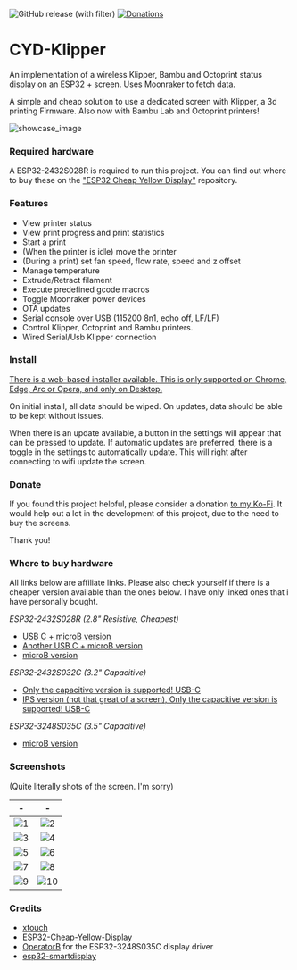![GitHub release (with filter)](https://img.shields.io/github/v/release/suchmememanyskill/CYD-Klipper)
[![Donations](https://img.shields.io/badge/Support%20on-Ko--Fi-red)](https://ko-fi.com/suchmememanyskill)

# CYD-Klipper
An implementation of a wireless Klipper, Bambu and Octoprint status display on an ESP32 + screen. Uses Moonraker to fetch data.

A simple and cheap solution to use a dedicated screen with Klipper, a 3d printing Firmware.
Also now with Bambu Lab and Octoprint printers!

![showcase_image](readme/PXL_20231113_171629383.jpg)

### Required hardware

A ESP32-2432S028R is required to run this project. You can find out where to buy these on the ["ESP32 Cheap Yellow Display"](https://github.com/witnessmenow/ESP32-Cheap-Yellow-Display#where-to-buy) repository.

### Features
- View printer status
- View print progress and print statistics
- Start a print
- (When the printer is idle) move the printer
- (During a print) set fan speed, flow rate, speed and z offset
- Manage temperature
- Extrude/Retract filament
- Execute predefined gcode macros
- Toggle Moonraker power devices
- OTA updates
- Serial console over USB (115200 8n1, echo off, LF/LF)
- Control Klipper, Octoprint and Bambu printers.
- Wired Serial/Usb Klipper connection

### Install

[There is a web-based installer available. This is only supported on Chrome, Edge, Arc or Opera, and only on Desktop.](https://suchmememanyskill.github.io/CYD-Klipper/)

On initial install, all data should be wiped. On updates, data should be able to be kept without issues.

When there is an update available, a button in the settings will appear that can be pressed to update. If automatic updates are preferred, there is a toggle in the settings to automatically update. This will right after connecting to wifi update the screen.

### Donate

If you found this project helpful, please consider a donation [to my Ko-Fi](https://ko-fi.com/suchmememanyskill). It would help out a lot in the development of this project, due to the need to buy the screens. 

Thank you!

### Where to buy hardware
All links below are affiliate links. Please also check yourself if there is a cheaper version available than the ones below. I have only linked ones that i have personally bought.

*ESP32-2432S028R (2.8" Resistive, Cheapest)*
- [USB C + microB version](https://s.click.aliexpress.com/e/_omjsYBJ)
- [Another USB C + microB version](https://s.click.aliexpress.com/e/_olKBkmz)
- [microB version](https://s.click.aliexpress.com/e/_oCWhgmN)

*ESP32-2432S032C (3.2" Capacitive)*
- [Only the capacitive version is supported! USB-C](https://s.click.aliexpress.com/e/_okbSGmd)
- [IPS version (not that great of a screen), Only the capacitive version is supported! USB-C](https://s.click.aliexpress.com/e/_oFygVwt)

*ESP32-3248S035C (3.5" Capacitive)*
- [microB version](https://s.click.aliexpress.com/e/_oCqygE9)

### Screenshots
(Quite literally shots of the screen. I'm sorry)

-|- 
:-:|:-:
![1](readme/1.jpg)|![2](readme/2.jpg)
![3](readme/3.jpg)|![4](readme/4.jpg)
![5](readme/5.jpg)|![6](readme/6.jpg)
![7](readme/7.jpg)|![8](readme/8.jpg)
![9](readme/9.jpg)|![10](readme/10.jpg)


### Credits
- [xtouch](https://github.com/xperiments-in/xtouch)
- [ESP32-Cheap-Yellow-Display](https://github.com/witnessmenow/ESP32-Cheap-Yellow-Display)
- [OperatorB](https://github.com/OperatorB) for the ESP32-3248S035C display driver
- [esp32-smartdisplay](https://github.com/rzeldent/esp32-smartdisplay)
